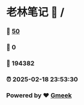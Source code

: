 # 老林笔记 :link: / 
### :page_facing_up: [50](//tag.html) 
### :speech_balloon: 0 
### :hibiscus: 194382 
### :alarm_clock: 2025-02-18 23:53:30 
### Powered by :heart: [Gmeek](https://github.com/Meekdai/Gmeek)
